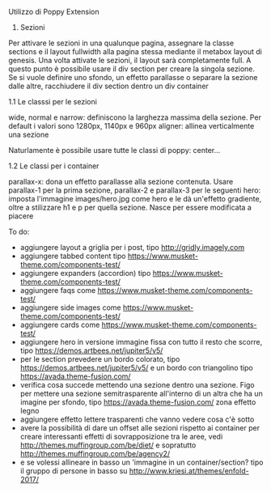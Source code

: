  Utilizzo di Poppy Extension

1. Sezioni

Per attivare le sezioni in una qualunque pagina, assegnare la classe sections e il layout fullwidth alla pagina stessa mediante il metabox layout di genesis.
Una volta attivate le sezioni, il layout sarà completamente full.
A questo punto è possibile usare il div section per creare la singola sezione. Se si vuole definire uno sfondo, un effetto parallasse o separare la sezione dalle altre, racchiudere il div section dentro un div container

1.1 Le classsi per le sezioni

wide, normal e narrow: definiscono la larghezza massima della sezione. Per default i valori sono 1280px, 1140px e 960px
aligner: allinea verticalmente una sezione

Naturlamente è possibile usare tutte le classi di poppy: center...

1.2 Le classi per i container

parallax-x: dona un effetto parallasse alla sezione contenuta. Usare parallax-1 per la prima sezione, parallax-2 e parallax-3 per le seguenti
hero: imposta l'immagine images/hero.jpg come hero e le dà un'effetto gradiente, oltre a stilizzare h1 e p per quella sezione. Nasce per essere modificata a piacere





To do:
- aggiungere layout a griglia per i post, tipo http://gridly.imagely.com
- aggiungere tabbed content tipo https://www.musket-theme.com/components-test/
- aggiungere expanders (accordion) tipo https://www.musket-theme.com/components-test/
- aggiungere faqs come https://www.musket-theme.com/components-test/
- aggiungere side images come https://www.musket-theme.com/components-test/
- aggiungere cards come https://www.musket-theme.com/components-test/
- aggiungere hero in versione immagine fissa con tutto il resto che scorre, tipo https://demos.artbees.net/jupiter5/v5/
- per le section prevedere un bordo colorato, tipo https://demos.artbees.net/jupiter5/v5/ e un bordo con triangolino tipo https://avada.theme-fusion.com/
- verifica cosa succede mettendo una sezione dentro una sezione. Figo per mettere una sezione semitrasparente all'interno di un altra che ha un imagine per sfondo, tipo https://avada.theme-fusion.com/ zona effetto legno
- aggiungere effetto lettere trasparenti che vanno vedere cosa c'è sotto
- avere la possibilità di dare un offset alle sezioni rispetto ai container per creare interessanti effetti di sovrapposizione tra le aree, vedi http://themes.muffingroup.com/be/diet/ e sopratutto http://themes.muffingroup.com/be/agency2/
- e se volessi allineare in basso un 'immagine in un container/section? tipo  il gruppo di persone in basso su http://www.kriesi.at/themes/enfold-2017/